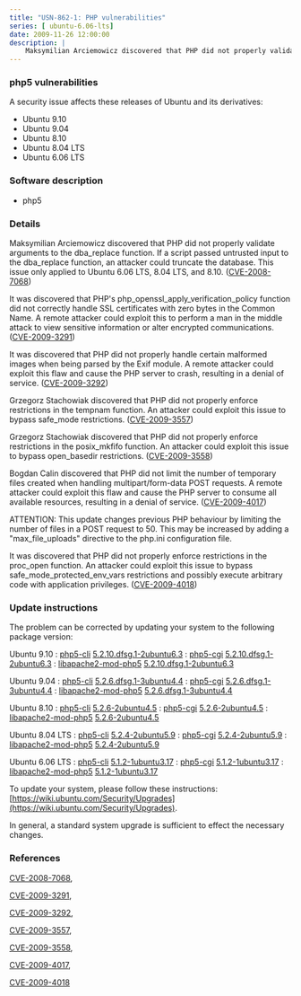 ```yaml
---
title: "USN-862-1: PHP vulnerabilities"
series: [ ubuntu-6.06-lts]
date: 2009-11-26 12:00:00
description: |
    Maksymilian Arciemowicz discovered that PHP did not properly validate arguments to the dba_replace function. If a script passed untrusted input to the dba_replace function, an attacker could truncate the database. This issue only applied to Ubuntu 6.06 LTS, 8.04 LTS, and 8.10. ([CVE-2008-7068](http://people.ubuntu.com/~ubuntu-security/cve/CVE-2008-7068))
--- 
```

 
 


### php5 vulnerabilities

A security issue affects these releases of Ubuntu and its derivatives:

* Ubuntu 9.10
* Ubuntu 9.04
* Ubuntu 8.10
* Ubuntu 8.04 LTS
* Ubuntu 6.06 LTS

### Software description

* php5 

### Details

Maksymilian Arciemowicz discovered that PHP did not properly validate arguments to the dba_replace function. If a script passed untrusted input to the dba_replace function, an attacker could truncate the database. This issue only applied to Ubuntu 6.06 LTS, 8.04 LTS, and 8.10. ([CVE-2008-7068](http://people.ubuntu.com/~ubuntu-security/cve/CVE-2008-7068))

It was discovered that PHP&#39;s php_openssl_apply_verification_policy function did not correctly handle SSL certificates with zero bytes in the Common Name. A remote attacker could exploit this to perform a man in the middle attack to view sensitive information or alter encrypted communications. ([CVE-2009-3291](http://people.ubuntu.com/~ubuntu-security/cve/CVE-2009-3291))

It was discovered that PHP did not properly handle certain malformed images when being parsed by the Exif module. A remote attacker could exploit this flaw and cause the PHP server to crash, resulting in a denial of service. ([CVE-2009-3292](http://people.ubuntu.com/~ubuntu-security/cve/CVE-2009-3292))

Grzegorz Stachowiak discovered that PHP did not properly enforce restrictions in the tempnam function. An attacker could exploit this issue to bypass safe_mode restrictions. ([CVE-2009-3557](http://people.ubuntu.com/~ubuntu-security/cve/CVE-2009-3557))

Grzegorz Stachowiak discovered that PHP did not properly enforce restrictions in the posix_mkfifo function. An attacker could exploit this issue to bypass open_basedir restrictions. ([CVE-2009-3558](http://people.ubuntu.com/~ubuntu-security/cve/CVE-2009-3558))

Bogdan Calin discovered that PHP did not limit the number of temporary files created when handling multipart/form-data POST requests. A remote attacker could exploit this flaw and cause the PHP server to consume all available resources, resulting in a denial of service. ([CVE-2009-4017](http://people.ubuntu.com/~ubuntu-security/cve/CVE-2009-4017))

ATTENTION: This update changes previous PHP behaviour by limiting the number of files in a POST request to 50. This may be increased by adding a &quot;max_file_uploads&quot; directive to the php.ini configuration file.

It was discovered that PHP did not properly enforce restrictions in the proc_open function. An attacker could exploit this issue to bypass safe_mode_protected_env_vars restrictions and possibly execute arbitrary code with application privileges. ([CVE-2009-4018](http://people.ubuntu.com/~ubuntu-security/cve/CVE-2009-4018)) 

### Update instructions

The problem can be corrected by updating your system to the following package version:

Ubuntu 9.10
 : [php5-cli](https://launchpad.net/ubuntu/+source/php5) <span> [5.2.10.dfsg.1-2ubuntu6.3](https://launchpad.net/ubuntu/+source/php5/5.2.10.dfsg.1-2ubuntu6.3) </span> 
 : [php5-cgi](https://launchpad.net/ubuntu/+source/php5) <span> [5.2.10.dfsg.1-2ubuntu6.3](https://launchpad.net/ubuntu/+source/php5/5.2.10.dfsg.1-2ubuntu6.3) </span> 
 : [libapache2-mod-php5](https://launchpad.net/ubuntu/+source/php5) <span> [5.2.10.dfsg.1-2ubuntu6.3](https://launchpad.net/ubuntu/+source/php5/5.2.10.dfsg.1-2ubuntu6.3) </span> 

Ubuntu 9.04
 : [php5-cli](https://launchpad.net/ubuntu/+source/php5) <span> [5.2.6.dfsg.1-3ubuntu4.4](https://launchpad.net/ubuntu/+source/php5/5.2.6.dfsg.1-3ubuntu4.4) </span> 
 : [php5-cgi](https://launchpad.net/ubuntu/+source/php5) <span> [5.2.6.dfsg.1-3ubuntu4.4](https://launchpad.net/ubuntu/+source/php5/5.2.6.dfsg.1-3ubuntu4.4) </span> 
 : [libapache2-mod-php5](https://launchpad.net/ubuntu/+source/php5) <span> [5.2.6.dfsg.1-3ubuntu4.4](https://launchpad.net/ubuntu/+source/php5/5.2.6.dfsg.1-3ubuntu4.4) </span> 

Ubuntu 8.10
 : [php5-cli](https://launchpad.net/ubuntu/+source/php5) <span> [5.2.6-2ubuntu4.5](https://launchpad.net/ubuntu/+source/php5/5.2.6-2ubuntu4.5) </span> 
 : [php5-cgi](https://launchpad.net/ubuntu/+source/php5) <span> [5.2.6-2ubuntu4.5](https://launchpad.net/ubuntu/+source/php5/5.2.6-2ubuntu4.5) </span> 
 : [libapache2-mod-php5](https://launchpad.net/ubuntu/+source/php5) <span> [5.2.6-2ubuntu4.5](https://launchpad.net/ubuntu/+source/php5/5.2.6-2ubuntu4.5) </span> 

Ubuntu 8.04 LTS
 : [php5-cli](https://launchpad.net/ubuntu/+source/php5) <span> [5.2.4-2ubuntu5.9](https://launchpad.net/ubuntu/+source/php5/5.2.4-2ubuntu5.9) </span> 
 : [php5-cgi](https://launchpad.net/ubuntu/+source/php5) <span> [5.2.4-2ubuntu5.9](https://launchpad.net/ubuntu/+source/php5/5.2.4-2ubuntu5.9) </span> 
 : [libapache2-mod-php5](https://launchpad.net/ubuntu/+source/php5) <span> [5.2.4-2ubuntu5.9](https://launchpad.net/ubuntu/+source/php5/5.2.4-2ubuntu5.9) </span> 

Ubuntu 6.06 LTS
 : [php5-cli](https://launchpad.net/ubuntu/+source/php5) <span> [5.1.2-1ubuntu3.17](https://launchpad.net/ubuntu/+source/php5/5.1.2-1ubuntu3.17) </span> 
 : [php5-cgi](https://launchpad.net/ubuntu/+source/php5) <span> [5.1.2-1ubuntu3.17](https://launchpad.net/ubuntu/+source/php5/5.1.2-1ubuntu3.17) </span> 
 : [libapache2-mod-php5](https://launchpad.net/ubuntu/+source/php5) <span> [5.1.2-1ubuntu3.17](https://launchpad.net/ubuntu/+source/php5/5.1.2-1ubuntu3.17) </span> 

To update your system, please follow these instructions: [https://wiki.ubuntu.com/Security/Upgrades](https://wiki.ubuntu.com/Security/Upgrades).

In general, a standard system upgrade is sufficient to effect the necessary changes. 

### References

 
 [CVE-2008-7068](http://people.ubuntu.com/~ubuntu-security/cve/CVE-2008-7068), 

 [CVE-2009-3291](http://people.ubuntu.com/~ubuntu-security/cve/CVE-2009-3291), 

 [CVE-2009-3292](http://people.ubuntu.com/~ubuntu-security/cve/CVE-2009-3292), 

 [CVE-2009-3557](http://people.ubuntu.com/~ubuntu-security/cve/CVE-2009-3557), 

 [CVE-2009-3558](http://people.ubuntu.com/~ubuntu-security/cve/CVE-2009-3558), 

 [CVE-2009-4017](http://people.ubuntu.com/~ubuntu-security/cve/CVE-2009-4017), 

 [CVE-2009-4018](http://people.ubuntu.com/~ubuntu-security/cve/CVE-2009-4018)
 

